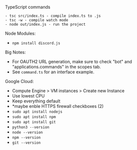TypeScript commands

```
- tsc src/index.ts - compile index.ts to .js
- tsc -w - compile watch mode
- node out/index.js - run the project
```

Node Modules:

-   `npm install discord.js`

Big Notes:

-   For OAUTH2 URL generation, make sure to check "bot" and "applications.commands" in the scopes tab.
-   See `command.ts` for an interface example.

Google Cloud:

-   Compute Engine > VM instances > Create new Instance
-   Use lowest CPU
-   Keep everything default
-   \*maybe enble HTTPS firewall checkboxes (2)
-   `sudo apt install nodejs`
-   `sudo apt install npm`
-   `sudo apt install git`
-   `python3 --version`
-   `node --version`
-   `npm --version`
-   `git --version`
